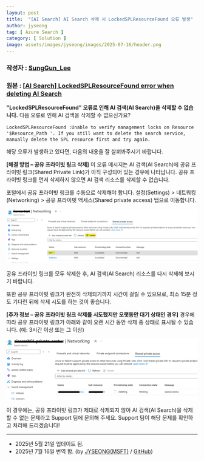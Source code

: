 ```yaml
---
layout: post
title:  "[AI Search] AI Search 삭제 시 LockedSPLResourceFound 오류 발생"
author: jyseong
tag: [ Azure Search ]
category: [ Solution ]
image: assets/images/jyseong/images/2025-07-16/header.png
---
```


### 작성자 : [SungGun_Lee](https://techcommunity.microsoft.com/users/sunggun_lee/1551033)
### 원본 : [[AI Search] LockedSPLResourceFound error when deleting AI Search](https://techcommunity.microsoft.com/blog/azurepaasblog/ai-search-lockedsplresourcefound-error-when-deleting-ai-search/4415849)


**"LockedSPLResourceFound" 오류로 인해 AI 검색(AI Search)을 삭제할 수 없습니다.**
다음 오류로 인해 AI 검색을 삭제할 수 없으신가요?

```
LockedSPLResourceFound :Unable to verify management locks on Resource '$Resource_Path '. If you still want to delete the search service, manually delete the SPL resource first and try again. 
```
해당 오류가 발생하고 있다면, 다음의 내용을 잘 살펴봐주시기 바랍니다.


**[해결 방법 – 공유 프라이빗 링크 삭제]**
이 오류 메시지는 AI 검색(AI Search)에 공유 프라이빗 링크(Shared Private Link)가 아직 구성되어 있는 경우에 나타납니다. 공유 프라이빗 링크를 먼저 삭제하지 않으면 AI 검색 리소스를 삭제할 수 없습니다.

포털에서 공유 프라이빗 링크를 수동으로 삭제해야 합니다.
설정(Settings) > 네트워킹(Networking) > 공유 프라이빗 액세스(Shared private access) 탭으로 이동합니다.

![Shared Private Link](../assets/images/jyseong/images/2025-07-16/clipboard_image-1-1747805859324.png)

공유 프라이빗 링크를 모두 삭제한 후, AI 검색(AI Search) 리소스를 다시 삭제해 보시기 바랍니다.

또한 공유 프라이빗 링크가 완전히 삭제되기까지 시간이 걸릴 수 있으므로, 최소 15분 정도 기다린 뒤에 삭제 시도를 하는 것이 좋습니다.

**[추가 정보 – 공유 프라이빗 링크 삭제를 시도했지만 오랫동안 대기 상태인 경우]**
경우에 따라 공유 프라이빗 링크가 아래와 같이 오랜 시간 동안 삭제 중 상태로 표시될 수 있습니다. (예: 3시간 이상 또는 그 이상)

![Shared Private access](../assets/images/jyseong/images/2025-07-16/clipboard_image-2-1747805859327.png)

이 경우에는, 공유 프라이빗 링크가 제대로 삭제되지 않아 AI 검색(AI Search)을 삭제할 수 없는 문제라고 Support 팀에 문의해 주세요.
Support 팀이 해당 문제를 확인하고 처리해 드리겠습니다!

----------

- 2025년 5월 21일 업데이트 됨.
- 2025년 7월 16일 번역 함. (by [JYSEONG(MSFT)](https://techcommunity.microsoft.com/users/ji%20yong%20seong/219866) / [GitHub](https://github.com/jiyongseong))